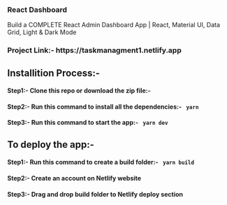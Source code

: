 ### React Dashboard

Build a COMPLETE React Admin Dashboard App | React, Material UI, Data Grid, Light & Dark Mode

<h3>Project Link:- https://taskmanagment1.netlify.app</h3>

<h2>Installition Process:-</h2>
<h4>Step1:- Clone this repo or download the zip file:- </h4>
  
<h4>Step2:- Run this command to install all the dependencies:- <code> yarn </code>  </h4>

<h4>Step3:- Run this command to start the app:- <code> yarn dev </code> </h4>

<h2>To deploy the app:-</h2>
<h4>Step1:- Run this command to create a build folder:- <code> yarn build </code></h4>
<h4>Step2:- Create an account on Netlify website</h4>
<h4>Step3:- Drag and drop build folder to Netlify deploy section</h4>
